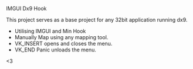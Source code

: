 IMGUI Dx9 Hook

This project serves as a base project for any 32bit application running dx9.
- Utilising IMGUI and Min Hook
- Manually Map using any mapping tool.
- VK_INSERT opens and closes the menu.
- VK_END Panic unloads the menu.


<3
